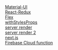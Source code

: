 [Material-UI](https://www.youtube.com/watch?v=xm4LX5fJKZ8) <br />
[React-Redux](https://www.youtube.com/watch?v=qrsle5quS7A&list=PL55RiY5tL51rrC3sh8qLiYHqUV3twEYU_) <br />
[Flex](https://codepen.io/enxaneta/full/adLPwv) <br />
[withStylesProps](https://codesandbox.io/s/k2y01rj3w7) <br />
[server render](https://www.youtube.com/watch?v=LTunyI2Oyzw) <br />
[server render 2](https://www.youtube.com/watch?v=mn9XipISLzo&list=PLzrVYRai0riRTQ-w233MaRwcbxkNeciQY) <br />
[next.js](https://www.youtube.com/watch?v=IkOVe40Sy0U) <br />
[Firebase Cloud function](https://blog.usejournal.com/build-a-serverless-full-stack-app-using-firebase-cloud-functions-81afe34a64fc) <br />
